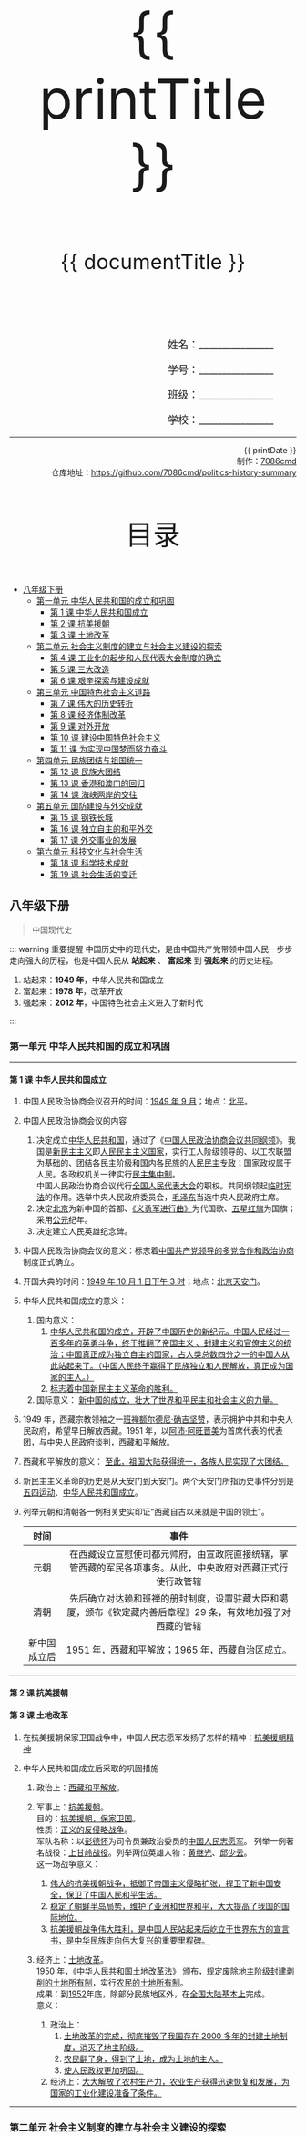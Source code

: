 
  <style>
  #title {
    padding-top: 40%;
    font-size: 96px;
  }

  #subtitle {
    font-size: 36px;
    padding-top: 18%;
  }

  #ending {
    padding-top: 60%;
    font-size: 48px;
    padding-bottom: 12%;
  }

  .center {
    text-align: center;
  }
  .right {
    text-align: right;
  }

  #inform {
    padding-right: 8%;
    font-size: 18px;
  }

  #allinform {
    padding-top: 18%;
  }

  .topic {
    padding-top: 12%;
    padding-bottom: 8%;
    font-size: 48px;
  }
</style>
<div class="center">
  <div id="title">{{ printTitle }}</div>
  <div id="subtitle" v-if="documentTitle !== printTitle">{{ documentTitle }}</div>
</div>
<div class="right" id="allinform">
  <p id="inform">姓名：________________</p>
  <p id="inform">学号：________________</p>
  <p id="inform">班级：________________</p>
  <p id="inform">学校：________________</p>

  <hr />
  <div>
    {{ printDate }}<br />
    制作：<a href="https://github.com/7086cmd/">7086cmd</a><br />
    仓库地址：<a href="https://github.com/7086cmd/politics-history-summary"
      >https://github.com/7086cmd/politics-history-summary</a
    >
  </div>
</div>


<div class="divider_top"></div>

<div class="divider_top"></div>

<div class="center">
  <div class="topic">目录</div>
</div>

  - [八年级下册](#八年级下册)<br>
    - [第一单元 中华人民共和国的成立和巩固](#第一单元-中华人民共和国的成立和巩固)<br>
      - [第 1 课 中华人民共和国成立](#第-1-课-中华人民共和国成立)<br>
      - [第 2 课 抗美援朝](#第-2-课-抗美援朝)<br>
      - [第 3 课 土地改革](#第-3-课-土地改革)<br>
    - [第二单元 社会主义制度的建立与社会主义建设的探索](#第二单元-社会主义制度的建立与社会主义建设的探索)<br>
      - [第 4 课 工业化的起步和人民代表大会制度的确立](#第-4-课-工业化的起步和人民代表大会制度的确立)<br>
      - [第 5 课 三大改造](#第-5-课-三大改造)<br>
      - [第 6 课 艰辛探索与建设成就](#第-6-课-艰辛探索与建设成就)<br>
    - [第三单元 中国特色社会主义道路](#第三单元-中国特色社会主义道路)<br>
      - [第 7 课 伟大的历史转折](#第-7-课-伟大的历史转折)<br>
      - [第 8 课 经济体制改革](#第-8-课-经济体制改革)<br>
      - [第 9 课 对外开放](#第-9-课-对外开放)<br>
      - [第 10 课 建设中国特色社会主义](#第-10-课-建设中国特色社会主义)<br>
      - [第 11 课 为实现中国梦而努力奋斗](#第-11-课-为实现中国梦而努力奋斗)<br>
    - [第四单元 民族团结与祖国统一](#第四单元-民族团结与祖国统一)<br>
      - [第 12 课 民族大团结](#第-12-课-民族大团结)<br>
      - [第 13 课 香港和澳门的回归](#第-13-课-香港和澳门的回归)<br>
      - [第 14 课 海峡两岸的交往](#第-14-课-海峡两岸的交往)<br>
    - [第五单元 国防建设与外交成就](#第五单元-国防建设与外交成就)<br>
      - [第 15 课 钢铁长城](#第-15-课-钢铁长城)<br>
      - [第 16 课 独立自主的和平外交](#第-16-课-独立自主的和平外交)<br>
      - [第 17 课 外交事业的发展](#第-17-课-外交事业的发展)<br>
    - [第六单元 科技文化与社会生活](#第六单元-科技文化与社会生活)<br>
      - [第 18 课 科学技术成就](#第-18-课-科学技术成就)<br>
      - [第 19 课 社会生活的变迁](#第-19-课-社会生活的变迁)<br>

<div class="divider_top"></div>


## 八年级下册

> 中国现代史

::: warning 重要提醒
中国历史中的现代史，是由中国共产党带领中国人民一步步走向强大的历程，也是中国人民从 **站起来** 、 **富起来** 到 **强起来** 的历史进程。

1. 站起来：**1949 年**，中华人民共和国成立
2. 富起来：**1978 年**，改革开放
3. 强起来：**2012 年**，中国特色社会主义进入了新时代

:::

<div class="divider"></div>

### 第一单元 中华人民共和国的成立和巩固

---

#### 第 1 课 中华人民共和国成立

1. 中国人民政治协商会议召开的时间：<u>1949 年 9 月</u>；地点：<u>北平</u>。

2. 中国人民政治协商会议的内容

    1. 决定成立<u>中华人民共和国</u>，通过了《<u>中国人民政治协商会议共同纲领</u>》。我国是<u>新民主主义</u>即<u>人民民主主义国家</u>，实行工人阶级领导的、以工农联盟为基础的、团结各民主阶级和国内各民族的<u>人民民主专政</u>；国家政权属于人民。各政权机关一律实行<u>民主集中制</u>。<br>
       中国人民政治协商会议代行<u>全国人民代表大会</u>的职权。共同纲领起<u>临时宪法</u>的作用。选举中央人民政府委员会，<u>毛泽东</u>当选中央人民政府主席。
    2. 决定<u>北京</u>为新中国的首都、<u>《义勇军进行曲》</u>为代国歌、<u>五星红旗</u>为国旗；采用<u>公元</u>纪年。
    3. 决定建立人民英雄纪念碑。

3. 中国人民政治协商会议的意义：标志着<u>中国共产党领导的多党合作和政治协商</u>制度正式确立。

4. 开国大典的时间：<u>1949 年 10 月 1 日下午 3 时</u>；地点：<u>北京天安门</u>。

5. 中华人民共和国成立的意义：

    1. 国内意义：
        1. <u>中华人民共和国的成立，开辟了中国历史的新纪元。中国人民经过一百多年的英勇斗争，终于推翻了帝国主义 、封建主义和官僚主义的统治；中国真正成为独立自主的国家，占人类总数四分之一的中国人从此站起来了。（中国人民终于赢得了民族独立和人民解放，真正成为国家的主人。）</u>
        2. <u>标志着中国新民主主义革命的胜利。</u>
    2. 国际意义： <u>新中国的成立，壮大了世界和平民主和社会主义的力量。</u>

6. 1949 年，西藏宗教领袖之一<u>班禅额尔德尼·确吉坚赞</u>，表示拥护中共和中央人民政府，希望早日解放西藏。1951 年，以<u>阿沛·阿旺晋美</u>为首席代表的代表团，与中央人民政府谈判，西藏和平解放。

7. 西藏和平解放的意义：
   <u>至此，祖国大陆获得统一，各族人民实现了大团结。</u>

8. 新民主主义革命的历史是从天安门到天安门。两个天安门所指历史事件分别是<u>五四运动</u>、<u>中华人民共和国成立</u>。

9. 列举元朝和清朝各一例相关史实印证“西藏自古以来就是中国的领土”。

    |     时间     |                                                    事件                                                     |
    | :----------: | :---------------------------------------------------------------------------------------------------------: |
    |     元朝     | 在西藏设立宣慰使司都元帅府，由宣政院直接统辖，掌管西藏的军民各项事务。从此，中央政府对西藏正式行使行政管辖  |
    |     清朝     | 先后确立对达赖和班禅的册封制度，设置驻藏大臣和噶厦，颁布《钦定藏内善后章程》29 条，有效地加强了对西藏的管辖 |
    | 新中国成立后 |                              1951 年，西藏和平解放；1965 年，西藏自治区成立。                               |

---

#### 第 2 课 抗美援朝

#### 第 3 课 土地改革

1. 在抗美援朝保家卫国战争中，中国人民志愿军发扬了怎样的精神：<u>抗美援朝精神</u>

2. 中华人民共和国成立后采取的巩固措施

    1. 政治上：<u>西藏和平解放</u>。

    2. 军事上：<u>抗美援朝</u>。<br>
       目的：<u>抗美援朝，保家卫国</u>。<br>
       性质：<u>正义的反侵略战争</u>。<br>
       军队名称：以<u>彭德怀</u>为司令员兼政治委员的<u>中国人民志愿军</u>。
       列举一例著名战役：<u>上甘岭战役</u>。列举两位英雄人物：<u>黄继光</u>、<u>邱少云</u>。<br>
       这一场战争意义：<br>
        1. <u>伟大的抗美援朝战争，抵御了帝国主义侵略扩张，捍卫了新中国安全，保卫了中国人民和平生活。</u>
        2. <u>稳定了朝鲜半岛局势，维护了亚洲和世界和平，大大提高了我国的国际地位。</u>
        3. <u>抗美援朝战争伟大胜利，是中国人民站起来后屹立于世界东方的宣言书，是中华民族走向伟大复兴的重要里程碑。</u>
    3. 经济上：<u>土地改革</u>。<br>1950 年，《<u>中华人民共和国土地改革法</u>》 颁布，规定废除<u>地主阶级封建剥削的土地所有制</u>，实行<u>农民的土地所有制</u>。<br>
       成果：到<u>1952</u>年底，除部分民族地区外，在<u>全国大陆基本上</u>完成。<br>
       意义：
        1. 政治上：
            1. <u>土地改革的完成，彻底摧毁了我国存在 2000 多年的封建土地制度，消灭了地主阶级。</u>
            2. <u>农民翻了身，得到了土地，成为土地的主人。</u>
            3. <u>使人民政权更加巩固。</u>
        2. 经济上：<u>大大解放了农村生产力，农业生产获得迅速恢复和发展，为国家的工业化建设准备了条件。</u>

---

<div class="divider"></div>

### 第二单元 社会主义制度的建立与社会主义建设的探索

---

#### 第 4 课 工业化的起步和人民代表大会制度的确立

1. 第一个五年计划的时间<u>1953-1957 年底</u>，集中主要力量发展<u>重工业</u>。<br>
   意义：<u>我国开始改变工业落后的面貌，向社会主义工业化迈进。</u>
2. 列举第一个五年计划的成就（工业和交通运输业各 3 例）<br>

    1. 工业：<u>鞍山钢铁公司无缝钢管厂等三大工程</u>，<u>长春第一汽车制造厂</u>，<u>沈阳第一机床厂</u>和<u>飞机制造厂</u>等建成投产
    2. 交通运输业：
        1. 新建<u>宝成</u>、<u>鹰厦</u>等铁路 30 余条
        2. <u>川藏</u>、<u>青藏</u>、<u>新藏</u>公路
        3. 1957 年，<u>武汉长江大桥</u>建成

3. 1954 年，<u>第一届全国人民代表大会</u>第一次会议在<u>北京</u>召开，通过了《<u>中华人民共和国宪法</u>》 ，这是我国第一部<u>社会主义</u>类型的宪法，也是我国有史以来真正反映<u>人民利益</u>的宪法。宪法规定，中华人民共和国<u>全国人民代表大会</u>是最高国家权力机关。这就以国家<u>根本大法</u>的形式确定了<u>人民代表大会</u>制度，这一制度是我国的<u>根本</u>政治制度，为社会主义<u>民主政治建设</u>奠定了基础。

4. 人民军队在不同时期的称谓：<br>
   土地革命战争时期：<u>中国工农革命军</u>、<u>中国工农红军</u><br>
   全面抗战时期：<u>八路军</u>、<u>新四军</u><br>
   人民解放战争时期：<u>人民解放军</u>（1948 年改称“<u>中国人民解放军</u>”，沿用至今）

---

#### 第 5 课 三大改造

1. 我国改变生产资料私有制的深刻社会变革：<u>三大改造</u>
2. 我国进入社会主义初级阶段的标志/社会主义基本制度建立的标志：<u>1956 年底，三大改造的基本完成。</u>
3. 三大改造指国家对<u>农业</u>、<u>手工业</u>和<u>资本主义工商业</u>的社会主义改革。
4. 对资本主义工商业实行社会主义改造的方式：<u>公私合营</u>；<br>
   对资本主义工商业实行社会主义改造的政策：<u>赎买政策</u><br>
   意义：<u>实现了和平过渡，是中国社会主义改造的创举</u>
5. 三大改造基本完成<br>
   时间：<u>1956 年底</u><br>
   意义：<br>
    1. <u>国家实现了生产资料私有制向社会主义公有制的转变</u>
    2. <u>社会主义基本制度在我国建立起来</u>
    3. <u>这是中国历史上最深刻的社会改革</u>
    4. <u>我国从此进入社会主义初级阶段</u>
6. 近现代中国社会性质的三次转变：<br>
   <u>鸦片战争：从封建社会转变为半殖民地半封建社会</u><br>
   <u>中华人民共和国成立：从半殖民地半封建社会转变为新民主主义社会</u><br>
   <u>三大改造基本完成：从新民主主义社会转变为社会主义社会</u>
7. 请写出以下事件生产资料所有制的变化<br>
   土地改革：<u>从封建地主阶级土地所有制变为农民土地所有制</u><br>
   农业的社会主义改造：<u>从生产资料私有制变为社会主义公有制</u>

---

#### 第 6 课 艰辛探索与建设成就

1. 探索时期的良好开端是指：<u>中共八大</u>
2. 探索时期的四个失误：<u>总路线</u>、<u>“大跃进”</u>、<u>人民公社化运动</u>、<u>“文化大革命”</u>。
3. 大跃进和人民公社化运动的教训：
    1. <u>经济建设要遵循经济发展的客观规律，实事求是，一切从实际出发；</u>
    2. <u>要正确认识基本国情，要立足国情，制定正确的方针、政策和路线；</u>
    3. <u>要维护好群众利益，调动人民的生产积极性等</u>
4. 调整措施：<u>1961</u>年实施“<u>调整</u>、<u>巩固</u>、<u>充实</u>、<u>提高</u>”的八字方针。1962 年，中共中央召开<u>“七千人大会”</u>，比较系统地初步总结了“大跃进”以来的基本经验教训，对推动国民经济全面调整起到了积极作用。
5. 建设成就
    1. 全面建设社会主义时期的（1956—1966）年的成就
        1. <u>武汉</u>、<u>包头</u>两大钢铁基地；
        2. 建设三个油田：<u>大庆油田</u>、<u>胜利油田</u>、<u>大港油田</u>；
        3. 交通方面修建了：<u>兰新</u>、<u>兰青</u>、<u>包兰</u>铁路。
        4. 1965 我国首先完成了<u>人工合成结晶牛胰岛素</u>，这在世界上居于领先地位；
        5. 1964 年成功爆炸第一颗<u>原子弹</u>。
           这一时期涌现出的英雄模范人物典型代表：大庆石油工人“铁人”<u>王进喜</u>，党的好干部<u>焦裕禄</u>，解放军好战士<u>雷锋</u>。
    2. “文革”期间的成就(1966—1976)
        1. 1967 年我国爆炸了第一颗<u>氢弹</u>
        2. 1970 年成功发射了第一颗<u>人造地球卫星</u>
        3. 1973 年我国在世界上首次培育成功强优势的<u>籼型杂交水稻</u>。

---

<div class="divider"></div>

### 第三单元 中国特色社会主义道路

---

#### 第 7 课 伟大的历史转折

1. 我国进入社会主义初级阶段的标志：<br>
   时间：<u>1956 年底</u><br>
   事件：<u>三大改造基本完成</u>

    中国人民站起来的标志：<br>
    时间：<u>1949 年</u><br>
    事件：<u>中华人民共和国成立</u>

    新中国成立以来，党历史上的伟大转折：<br>
    时间：<u>1978 年</u><br>
    事件：<u>中共十一届三中全会</u>

2. 新中国成立以来党历史上的伟大转折内容：

    1. <u>思想</u>上：冲破长期“<u>左</u>”的 错误的严重束缚，确定了<u>解放思想</u>、<u>开动脑筋</u>、<u>实事求是</u>、团结一致向前看的指导方针。
    2. <u>组织</u>上：实际上形成了以<u>邓小平</u>为核心的党的第二代中央领导集体。
    3. <u>政治</u>上：果断结束 “<u>以阶级斗争为纲</u>”，做出了把国家工作中心转移到<u>经济建设</u>上来，实行<u>改革开放</u>的历史性决策。
       意义：是新中国成立以来党的历史上具有深远意义的伟大转折，开启了<u>改革开放</u>和<u>社会主义现代化建设</u>新时期。会后，中国共产党进行拨乱反正。

---

#### 第 8 课 经济体制改革

1. 农村经济体制改革的内容：<u>家庭联产承包责任制</u>，<u>农村乡镇企业</u>
2. 城市经济体制改革的中心环节：<u>增强企业活力</u>
3. 家庭联产承包责任制的意义？
    1. <u>家庭联产承包责任制的实行，激发了农民的劳动热情</u>
    2. <u>带来农村生产力的大解放</u>
    3. <u>农业生产和农民收入均有很大提高。</u>

---

#### 第 9 课 对外开放

1. 我国对外开放格局：<u>中国形成了“经济特区——沿海开放城市——沿海经济开放区——内地的全方位、多层次、宽领域的对外开放格局。</u>

2. <u>2001</u>年，中国加入<u>世界贸易组织</u>（WTO）。

3. 对外开放（经济特区建立）的作用/意义？
    1. <u>设立经济特区，引进外资、先进技术和管理经验</u>
    2. <u>推动国内的进一步改革，扩大对外经济交流，</u>
    3. <u>对发展社会主义现代化事业起到了极其重要的作用。</u>

---

#### 第 10 课 建设中国特色社会主义

1. 中国特色社会主义理论体系的形成过程

    |                理论成果                 |     确立会议      |                                        重要意义                                        |
    | :-------------------------------------: | :---------------: | :------------------------------------------------------------------------------------: |
    |            <u>邓小平理论</u>            | <u>中共十五大</u> | 阐明了中国建设社会主义、巩固和发展社会主义的基本问题，是马克思主义在中国发展的新阶段。 |
    |        <u>“三个代表”重要思想</u>        | <u>中共十六大</u> |                        回答了建设什么样的党，怎样建设党的问题。                        |
    |            <u>科学发展观</u>            | <u>中共十八大</u> |         对新形势下实现什么样的发展，怎样实现发展等重大问题作出了新的科学回答。         |
    | <u>习近平新时代中国特色社会主义思想</u> | <u>中共十九大</u> |                            实现了马克思主义中国化新的飞跃。                            |

---

#### 第 11 课 为实现中国梦而努力奋斗

1. 新发展理念的内涵：<u>创新、协调、绿色、开放、共享</u>
2. 为实现中国梦，青少年应该做好哪些准备？
    1. <u>树立远大理想，积极承担社会责任，宣传党的方针、政策、路线；</u>
    2. <u>努力学习科学文化知识，培养创新精神，提高实践能力。</u>
    3. <u>加强思想道德修养，增强法治观念，全面提高自身素质；</u>
    4. <u>自觉投身于中国特色社会主义建设，抓住机遇，迎接挑战，担当起实现中华民族伟大复兴的历史使命。</u>
3. 我国发展新的历史方位：<u>中国特色社会主义进入了新时代</u>

---

<div class="divider"></div>

### 第四单元 民族团结与祖国统一

---

#### 第 12 课 民族大团结

1. 我国的一项基本政治制度，也是解决我国民族问题的基本政策：<u>民族区域自治制度</u><br>
   实行这一制度的意义？
    1. <u>从制度和政策层面保障了少数民族公民享有平等自由权利以及经济、社会、文化权利。</u>
    2. <u>这对维护民族团结、巩固祖国统一和促进民族地区发展具有重大意义，</u>
    3. <u>为实现各民族共同发展、共同富裕奠定了基础。</u>

---

#### 第 13 课 香港和澳门的回归

1. 一国两制的含义：就是在<u>祖国统一</u>前提下，国家的主体坚持<u>社会主义制度</u>，同时在台湾、香港、澳门保持原有的<u>资本主义制度</u>和生活方式长期不变，享有<u>高度的自治权</u>。

2. 完成祖国统一大业的基本方针/解决台湾问题的基本方针<u>“和平统一、一国两制”</u>

3. 香港、澳门回归祖国的意义？
   <u>香港、澳门回归祖国，标志着中国人民洗雪了百年耻辱，在完成祖国统一大业的道路上迈出了重要一步。</u>

4. 香港、澳门能够顺利回归祖国的原因？
    1. <u>中国综合国力增强，国际地位提高</u>
    2. <u>“一国两制”构想开辟了途径；整个中华民族的强烈愿望</u>
    3. <u>中国政府的努力等。</u>

---

#### 第 14 课 海峡两岸的交往

1. 台湾问题与香港、澳门问题的最大的不同在于，台湾问题是中国的<u>内政</u>问题，香港、澳门问题西方国家侵华造成的<u>历史遗留</u>问题。

2. 两岸关系的发展

    1. 1987，台湾当局开始被迫调整<u>“三不”</u>政策，开放台湾居民赴大陆探亲，并在经济、文化交流等方面，逐步采取了一些开放措施。海峡两岸同胞近 40 年的<u>隔绝状态</u>状态被打破，两岸关系发生<u>历史性</u>的变化。
    2. 1990 年，台湾成立台湾海峡交流基金会（<u>海基会</u>），1991 年祖国大陆成立海峡两岸关系协会（<u>海协会</u>）。1992 年，两会达成共识，史称<u>“九二共识”</u>。影响：<u>海峡两岸关系的发展迈出了历史性的重要一步</u>。
    3. 2005 年 ，事件：<u>胡锦涛会见连战</u>。
    4. 2015 年，事件：<u>习近平同马英九会面</u>。
    5. 2008 年，两岸达成<u>空运直航</u>、<u>海运直航</u>、<u>邮政合作</u>等协议，两岸同时举行<u>“三通”</u>启动仪式，两岸关系取得重大进展。

3. 实现祖国和平统一的基础：<u>坚持一个中国原则</u>

<div class="divider"></div>

### 第五单元 国防建设与外交成就

---

#### 第 15 课 钢铁长城

1. 导弹部队的地位：<u>中国战略威慑的核心力量</u>
2. 中国人民解放军调整组建五大军种：<u>陆军 、海军 、空军 、火箭军、战略支援部队</u>

---

#### 第 16 课 独立自主的和平外交

1. 和平共处五项原则是在<u>1953</u>年底，周恩来在接见印度代表团时首次提出，它的内容是<u>互相尊重主权和领土完整</u>、<u>互不侵犯</u>、<u>互不干涉内政</u>、<u>平等互利</u>、<u>和平共处</u>。它的意义是<u>在国际上产生深远影响，被世界上越来越多的国家接受，成为处理国与国之间关系的基本准则。</u>
2. 万隆会议的时间<u>1955 年</u><br>特点：<u>第一次没有西方殖民主义国家</u>参加的会议<br>会上周恩来提出<u>“求同存异”</u>方针。
3. 我国的外交原则：<u>和平共处五项原则等</u><br>
   我国的外交政策：<u>独立自主的和平外交政策</u>
4. 例举三例史实说明 20 世纪 50 年代新中国的外交成就
    1. <u>1953 年，周恩来首次提出和平共处五项原则；</u>
    2. <u>1954 年，第一次以五国之一的身份参加日内瓦国际会议；</u>
    3. <u>1955 年，参加万隆会议，提出“求同存异”方针。</u>

---

#### 第 17 课 外交事业的发展

1. 列举两例史实说明 20 世纪 70 年代新中国的外交成就
    1. <u>1971 年，恢复在联合国的合法席位</u>
    2. <u>1979 年中美建交、1972 年中日建交</u>
2. 改革开放以来，我国的外交布局<u>全方位</u>、<u>多层次</u>、<u>立体化</u>。
3. 列举三例史实说明改革开放以来新中国的外交成就<br>
   <u>中国举办“一带一路”国际合作高峰论坛、亚太经合组织领导人非正式会议、二十国集团领导人峰会、金砖国家领导人厦门会晤、亚信峰会等重要国际会议</u>

---

<div class="divider"></div>

### 第六单元 科技文化与社会生活

---

#### 第 18 课 科学技术成就

1. 两弹一星指的是<u>核弹（原子弹和氢弹）</u>、<u>导弹和人造地球卫星</u>
2. 获得 2015 年诺贝尔生理学或医学奖的是<u>屠呦呦</u>，她发现了<u>青蒿素</u>
3. 2012 年，中国作家<u>莫言</u>获得<u>诺贝尔文学奖</u>

---

#### 第 19 课 社会生活的变迁

---

<div class="divider"></div>

<script setup>
import { ref } from "vue";

const printTitle = ref(decodeURI(new URL(location.href).pathname.split("/")[1])) ?? "政史地总资料";

const documentTitle = ref(decodeURI(new URL(location.href).pathname.split("/").filter(x => (x !== "" && x !== "print")).join(" | "))) ?? "政史地总资料";

const printDate = ref(`导出日期：${new Date().toLocaleDateString()} ${new Date().toLocaleTimeString()}`);

</script>

# 版权声明

作者: [7086cmd](https://github.com/7086cmd).<br>

<p style="font-size: 24px">
本文遵循 <code>CC BY-NC-SA 4.0</code> 协议。未经允许，请勿擅自改动、商用这些内容，并且若转载请注明出处。
</p>

<div class="center">
  <div id="ending">7086cmd's notes</div>
</div>

<div class="right">
  <p>未经作者许可禁售。</p>
</div>
